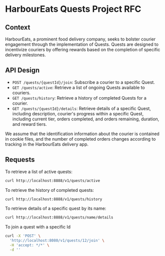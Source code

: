 # HarbourEats Quests Project RFC

## Context
HarbourEats, a prominent food delivery company, seeks to bolster courier engagement through the implementation of Quests. Quests are designed to incentivize couriers by offering rewards based on the completion of specific delivery milestones.

## API Design
- `POST /quests/{questId}/join`: Subscribe a courier to a specific Quest.
- `GET /quests/active`: Retrieve a list of ongoing Quests available to couriers.
- `GET /quests/history`: Retrieve a history of completed Quests for a courier.
- `GET /quests/{questId}/details`: Retrieve details of a specific Quest, including description, courier's progress within a specific Quest, including current tier, orders completed, and orders remaining, duration, and reward tiers.

We assume that the identification information about the courier is contained in cookie files, and the number of completed orders changes according to tracking in the HarbourEats delivery app.


## Requests
To retrieve a list of active quests:
```bash
curl http://localhost:8888/v1/quests/active
```

To retrieve the history of completed quests:
```bash
curl http://localhost:8888/v1/quests/history
```

To retrieve details of a specific quest by its name:
```bash
curl http://localhost:8888/v1/quests/name/details
```

To join a quest with a specific Id
```bash
curl -X 'POST' \
  'http://localhost:8080/v1/quests/12/join' \
  -H 'accept: */*' \
  -d ''
```
